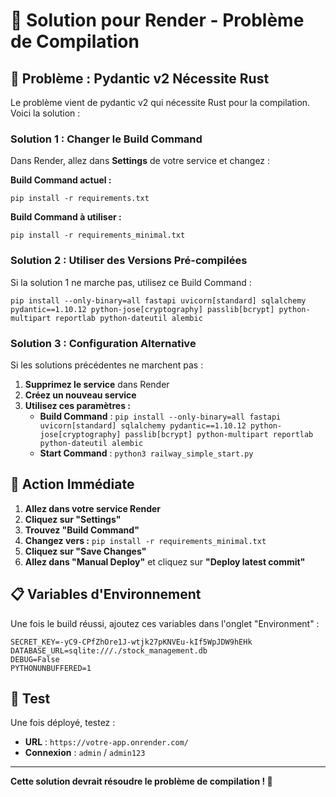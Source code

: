 # 🔧 Solution pour Render - Problème de Compilation

## 🚨 Problème : Pydantic v2 Nécessite Rust

Le problème vient de pydantic v2 qui nécessite Rust pour la compilation. Voici la solution :

### **Solution 1 : Changer le Build Command**

Dans Render, allez dans **Settings** de votre service et changez :

**Build Command actuel :**
```
pip install -r requirements.txt
```

**Build Command à utiliser :**
```
pip install -r requirements_minimal.txt
```

### **Solution 2 : Utiliser des Versions Pré-compilées**

Si la solution 1 ne marche pas, utilisez ce Build Command :

```
pip install --only-binary=all fastapi uvicorn[standard] sqlalchemy pydantic==1.10.12 python-jose[cryptography] passlib[bcrypt] python-multipart reportlab python-dateutil alembic
```

### **Solution 3 : Configuration Alternative**

Si les solutions précédentes ne marchent pas :

1. **Supprimez le service** dans Render
2. **Créez un nouveau service**
3. **Utilisez ces paramètres :**
   - **Build Command** : `pip install --only-binary=all fastapi uvicorn[standard] sqlalchemy pydantic==1.10.12 python-jose[cryptography] passlib[bcrypt] python-multipart reportlab python-dateutil alembic`
   - **Start Command** : `python3 railway_simple_start.py`

## 🎯 **Action Immédiate**

1. **Allez dans votre service Render**
2. **Cliquez sur "Settings"**
3. **Trouvez "Build Command"**
4. **Changez vers :** `pip install -r requirements_minimal.txt`
5. **Cliquez sur "Save Changes"**
6. **Allez dans "Manual Deploy"** et cliquez sur **"Deploy latest commit"**

## 📋 **Variables d'Environnement**

Une fois le build réussi, ajoutez ces variables dans l'onglet "Environment" :

```
SECRET_KEY=-yC9-CPfZhOre1J-wtjk27pKNVEu-kIf5WpJDW9hEHk
DATABASE_URL=sqlite:///./stock_management.db
DEBUG=False
PYTHONUNBUFFERED=1
```

## 🧪 **Test**

Une fois déployé, testez :
- **URL** : `https://votre-app.onrender.com/`
- **Connexion** : `admin` / `admin123`

---

**Cette solution devrait résoudre le problème de compilation ! 🚀**

